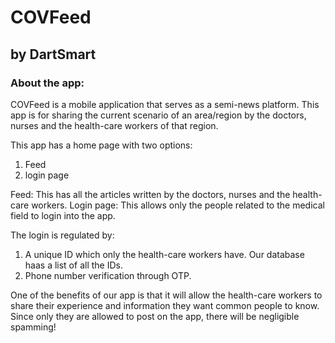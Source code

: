 # COVFeed
## by DartSmart

### About the app:
COVFeed is a mobile application that serves as a semi-news platform. This app is for sharing the current scenario of an area/region by the doctors, nurses and the health-care workers of that region.

This app has a home page with two options:
1. Feed
2. login page

Feed: This has all the articles written by the doctors, nurses and the health-care workers.
Login page: This allows only the people related to the medical field to login into the app.

The login is regulated by:
1. A unique ID which only the health-care workers have. Our database haas a list of all the IDs.
2. Phone number verification through OTP.

One of the benefits of our app is that it will allow the health-care workers to share their experience and information they want common people to know.
Since only they are allowed to post on the app, there will be negligible spamming!
